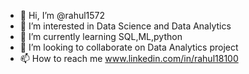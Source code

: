 - 👋 Hi, I’m @rahul1572
- 👀 I’m interested in Data Science and Data Analytics
- 🌱 I’m currently learning SQL,ML,python
- 💞️ I’m looking to collaborate on Data Analytics project
- 📫 How to reach me www.linkedin.com/in/rahul18100

<!---
rahul1572/rahul1572 is a ✨ special ✨ repository because its `README.md` (this file) appears on your GitHub profile.
You can click the Preview link to take a look at your changes.
--->
